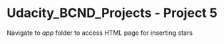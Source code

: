 # Udacity_BCND_Projects - Project 5
Navigate to _app_ folder to access HTML page for inserting stars
